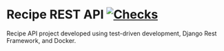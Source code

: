 # Recipe REST API [![Checks](https://github.com/tjmadonna/recipe-app-api/actions/workflows/checks.yml/badge.svg)](https://github.com/tjmadonna/recipe-app-api/actions/workflows/checks.yml)

Recipe API project developed using test-driven development, Django Rest Framework, and Docker.
